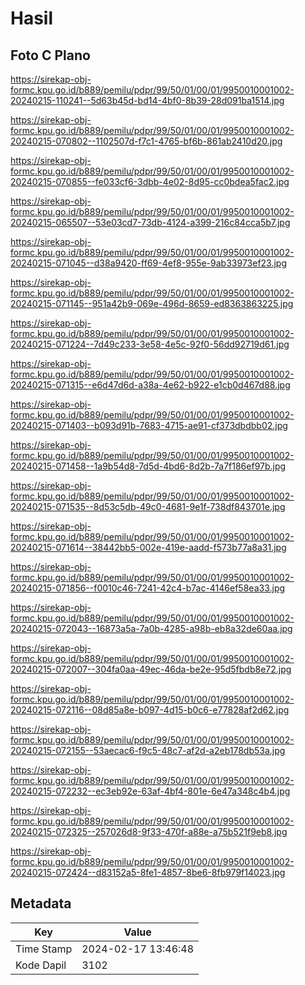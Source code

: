 # Hasil

## Foto C Plano

https://sirekap-obj-formc.kpu.go.id/b889/pemilu/pdpr/99/50/01/00/01/9950010001002-20240215-110241--5d63b45d-bd14-4bf0-8b39-28d091ba1514.jpg

https://sirekap-obj-formc.kpu.go.id/b889/pemilu/pdpr/99/50/01/00/01/9950010001002-20240215-070802--1102507d-f7c1-4765-bf6b-861ab2410d20.jpg

https://sirekap-obj-formc.kpu.go.id/b889/pemilu/pdpr/99/50/01/00/01/9950010001002-20240215-070855--fe033cf6-3dbb-4e02-8d95-cc0bdea5fac2.jpg

https://sirekap-obj-formc.kpu.go.id/b889/pemilu/pdpr/99/50/01/00/01/9950010001002-20240215-065507--53e03cd7-73db-4124-a399-216c84cca5b7.jpg

https://sirekap-obj-formc.kpu.go.id/b889/pemilu/pdpr/99/50/01/00/01/9950010001002-20240215-071045--d38a9420-ff69-4ef8-955e-9ab33973ef23.jpg

https://sirekap-obj-formc.kpu.go.id/b889/pemilu/pdpr/99/50/01/00/01/9950010001002-20240215-071145--951a42b9-069e-496d-8659-ed8363863225.jpg

https://sirekap-obj-formc.kpu.go.id/b889/pemilu/pdpr/99/50/01/00/01/9950010001002-20240215-071224--7d49c233-3e58-4e5c-92f0-56dd92719d61.jpg

https://sirekap-obj-formc.kpu.go.id/b889/pemilu/pdpr/99/50/01/00/01/9950010001002-20240215-071315--e6d47d6d-a38a-4e62-b922-e1cb0d467d88.jpg

https://sirekap-obj-formc.kpu.go.id/b889/pemilu/pdpr/99/50/01/00/01/9950010001002-20240215-071403--b093d91b-7683-4715-ae91-cf373dbdbb02.jpg

https://sirekap-obj-formc.kpu.go.id/b889/pemilu/pdpr/99/50/01/00/01/9950010001002-20240215-071458--1a9b54d8-7d5d-4bd6-8d2b-7a7f186ef97b.jpg

https://sirekap-obj-formc.kpu.go.id/b889/pemilu/pdpr/99/50/01/00/01/9950010001002-20240215-071535--8d53c5db-49c0-4681-9e1f-738df843701e.jpg

https://sirekap-obj-formc.kpu.go.id/b889/pemilu/pdpr/99/50/01/00/01/9950010001002-20240215-071614--38442bb5-002e-419e-aadd-f573b77a8a31.jpg

https://sirekap-obj-formc.kpu.go.id/b889/pemilu/pdpr/99/50/01/00/01/9950010001002-20240215-071856--f0010c46-7241-42c4-b7ac-4146ef58ea33.jpg

https://sirekap-obj-formc.kpu.go.id/b889/pemilu/pdpr/99/50/01/00/01/9950010001002-20240215-072043--16873a5a-7a0b-4285-a98b-eb8a32de60aa.jpg

https://sirekap-obj-formc.kpu.go.id/b889/pemilu/pdpr/99/50/01/00/01/9950010001002-20240215-072007--304fa0aa-49ec-46da-be2e-95d5fbdb8e72.jpg

https://sirekap-obj-formc.kpu.go.id/b889/pemilu/pdpr/99/50/01/00/01/9950010001002-20240215-072116--08d85a8e-b097-4d15-b0c6-e77828af2d62.jpg

https://sirekap-obj-formc.kpu.go.id/b889/pemilu/pdpr/99/50/01/00/01/9950010001002-20240215-072155--53aecac6-f9c5-48c7-af2d-a2eb178db53a.jpg

https://sirekap-obj-formc.kpu.go.id/b889/pemilu/pdpr/99/50/01/00/01/9950010001002-20240215-072232--ec3eb92e-63af-4bf4-801e-6e47a348c4b4.jpg

https://sirekap-obj-formc.kpu.go.id/b889/pemilu/pdpr/99/50/01/00/01/9950010001002-20240215-072325--257026d8-9f33-470f-a88e-a75b521f9eb8.jpg

https://sirekap-obj-formc.kpu.go.id/b889/pemilu/pdpr/99/50/01/00/01/9950010001002-20240215-072424--d83152a5-8fe1-4857-8be6-8fb979f14023.jpg


## Metadata

| Key        | Value               |
| ---------- | ------------------- |
| Time Stamp | 2024-02-17 13:46:48 |
| Kode Dapil | 3102                |



